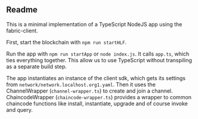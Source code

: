 ## Readme  
This is a minimal implementation of a TypeScript NodeJS app using the fabric-client. 

First, start the blockchain with `npm run startHLF`.

Run the app with `npm run startApp` or `node index.js`. It calls `app.ts`, which ties everything together. This allow us to use TypeScript without transpiling as a separate build step.  

The app instantiates an instance of the client sdk, which gets its settings from `network/network.localhost.org1.yaml`. Then it uses 
the ChannelWrapper (`channel-wrapper.ts`) to create and join a channel. ChaincodeWrapper (`chaincode-wrapper.ts`) provides a wrapper to 
common chaincode functions like install, instantiate, upgrade and of course invoke and query.
